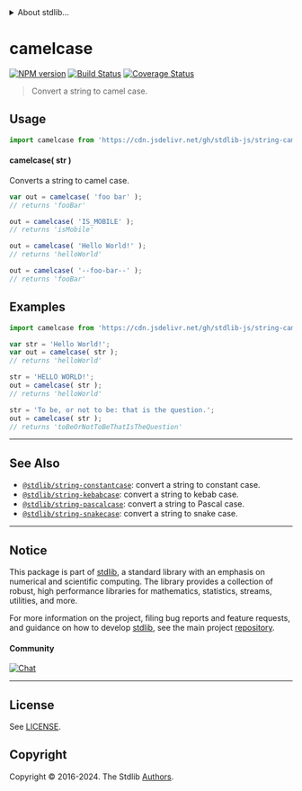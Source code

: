 <!--

@license Apache-2.0

Copyright (c) 2021 The Stdlib Authors.

Licensed under the Apache License, Version 2.0 (the "License");
you may not use this file except in compliance with the License.
You may obtain a copy of the License at

   http://www.apache.org/licenses/LICENSE-2.0

Unless required by applicable law or agreed to in writing, software
distributed under the License is distributed on an "AS IS" BASIS,
WITHOUT WARRANTIES OR CONDITIONS OF ANY KIND, either express or implied.
See the License for the specific language governing permissions and
limitations under the License.

-->


<details>
  <summary>
    About stdlib...
  </summary>
  <p>We believe in a future in which the web is a preferred environment for numerical computation. To help realize this future, we've built stdlib. stdlib is a standard library, with an emphasis on numerical and scientific computation, written in JavaScript (and C) for execution in browsers and in Node.js.</p>
  <p>The library is fully decomposable, being architected in such a way that you can swap out and mix and match APIs and functionality to cater to your exact preferences and use cases.</p>
  <p>When you use stdlib, you can be absolutely certain that you are using the most thorough, rigorous, well-written, studied, documented, tested, measured, and high-quality code out there.</p>
  <p>To join us in bringing numerical computing to the web, get started by checking us out on <a href="https://github.com/stdlib-js/stdlib">GitHub</a>, and please consider <a href="https://opencollective.com/stdlib">financially supporting stdlib</a>. We greatly appreciate your continued support!</p>
</details>

# camelcase

[![NPM version][npm-image]][npm-url] [![Build Status][test-image]][test-url] [![Coverage Status][coverage-image]][coverage-url] <!-- [![dependencies][dependencies-image]][dependencies-url] -->

> Convert a string to camel case.

<!-- Package usage documentation. -->



<section class="usage">

## Usage

```javascript
import camelcase from 'https://cdn.jsdelivr.net/gh/stdlib-js/string-camelcase@deno/mod.js';
```

#### camelcase( str )

Converts a string to camel case.

```javascript
var out = camelcase( 'foo bar' );
// returns 'fooBar'

out = camelcase( 'IS_MOBILE' );
// returns 'isMobile'

out = camelcase( 'Hello World!' );
// returns 'helloWorld'

out = camelcase( '--foo-bar--' );
// returns 'fooBar'
```

</section>

<!-- /.usage -->

<!-- Package usage examples. -->

<section class="examples">

## Examples

```javascript
import camelcase from 'https://cdn.jsdelivr.net/gh/stdlib-js/string-camelcase@deno/mod.js';

var str = 'Hello World!';
var out = camelcase( str );
// returns 'helloWorld'

str = 'HELLO WORLD!';
out = camelcase( str );
// returns 'helloWorld'

str = 'To be, or not to be: that is the question.';
out = camelcase( str );
// returns 'toBeOrNotToBeThatIsTheQuestion'
```

</section>

<!-- /.examples -->



<!-- Section for related `stdlib` packages. Do not manually edit this section, as it is automatically populated. -->

<section class="related">

* * *

## See Also

-   <span class="package-name">[`@stdlib/string-constantcase`][@stdlib/string/constantcase]</span><span class="delimiter">: </span><span class="description">convert a string to constant case.</span>
-   <span class="package-name">[`@stdlib/string-kebabcase`][@stdlib/string/kebabcase]</span><span class="delimiter">: </span><span class="description">convert a string to kebab case.</span>
-   <span class="package-name">[`@stdlib/string-pascalcase`][@stdlib/string/pascalcase]</span><span class="delimiter">: </span><span class="description">convert a string to Pascal case.</span>
-   <span class="package-name">[`@stdlib/string-snakecase`][@stdlib/string/snakecase]</span><span class="delimiter">: </span><span class="description">convert a string to snake case.</span>

</section>

<!-- /.related -->

<!-- Section for all links. Make sure to keep an empty line after the `section` element and another before the `/section` close. -->


<section class="main-repo" >

* * *

## Notice

This package is part of [stdlib][stdlib], a standard library with an emphasis on numerical and scientific computing. The library provides a collection of robust, high performance libraries for mathematics, statistics, streams, utilities, and more.

For more information on the project, filing bug reports and feature requests, and guidance on how to develop [stdlib][stdlib], see the main project [repository][stdlib].

#### Community

[![Chat][chat-image]][chat-url]

---

## License

See [LICENSE][stdlib-license].


## Copyright

Copyright &copy; 2016-2024. The Stdlib [Authors][stdlib-authors].

</section>

<!-- /.stdlib -->

<!-- Section for all links. Make sure to keep an empty line after the `section` element and another before the `/section` close. -->

<section class="links">

[npm-image]: http://img.shields.io/npm/v/@stdlib/string-camelcase.svg
[npm-url]: https://npmjs.org/package/@stdlib/string-camelcase

[test-image]: https://github.com/stdlib-js/string-camelcase/actions/workflows/test.yml/badge.svg?branch=main
[test-url]: https://github.com/stdlib-js/string-camelcase/actions/workflows/test.yml?query=branch:main

[coverage-image]: https://img.shields.io/codecov/c/github/stdlib-js/string-camelcase/main.svg
[coverage-url]: https://codecov.io/github/stdlib-js/string-camelcase?branch=main

<!--

[dependencies-image]: https://img.shields.io/david/stdlib-js/string-camelcase.svg
[dependencies-url]: https://david-dm.org/stdlib-js/string-camelcase/main

-->

[chat-image]: https://img.shields.io/gitter/room/stdlib-js/stdlib.svg
[chat-url]: https://app.gitter.im/#/room/#stdlib-js_stdlib:gitter.im

[stdlib]: https://github.com/stdlib-js/stdlib

[stdlib-authors]: https://github.com/stdlib-js/stdlib/graphs/contributors

[cli-section]: https://github.com/stdlib-js/string-camelcase#cli
[cli-url]: https://github.com/stdlib-js/string-camelcase/tree/cli
[@stdlib/string-camelcase]: https://github.com/stdlib-js/string-camelcase/tree/main

[umd]: https://github.com/umdjs/umd
[es-module]: https://developer.mozilla.org/en-US/docs/Web/JavaScript/Guide/Modules

[deno-url]: https://github.com/stdlib-js/string-camelcase/tree/deno
[deno-readme]: https://github.com/stdlib-js/string-camelcase/blob/deno/README.md
[umd-url]: https://github.com/stdlib-js/string-camelcase/tree/umd
[umd-readme]: https://github.com/stdlib-js/string-camelcase/blob/umd/README.md
[esm-url]: https://github.com/stdlib-js/string-camelcase/tree/esm
[esm-readme]: https://github.com/stdlib-js/string-camelcase/blob/esm/README.md
[branches-url]: https://github.com/stdlib-js/string-camelcase/blob/main/branches.md

[stdlib-license]: https://raw.githubusercontent.com/stdlib-js/string-camelcase/main/LICENSE

[standard-streams]: https://en.wikipedia.org/wiki/Standard_streams

[mdn-regexp]: https://developer.mozilla.org/en-US/docs/Web/JavaScript/Guide/Regular_Expressions

<!-- <related-links> -->

[@stdlib/string/constantcase]: https://github.com/stdlib-js/string-constantcase/tree/deno

[@stdlib/string/kebabcase]: https://github.com/stdlib-js/string-kebabcase/tree/deno

[@stdlib/string/pascalcase]: https://github.com/stdlib-js/string-pascalcase/tree/deno

[@stdlib/string/snakecase]: https://github.com/stdlib-js/string-snakecase/tree/deno

<!-- </related-links> -->

</section>

<!-- /.links -->
